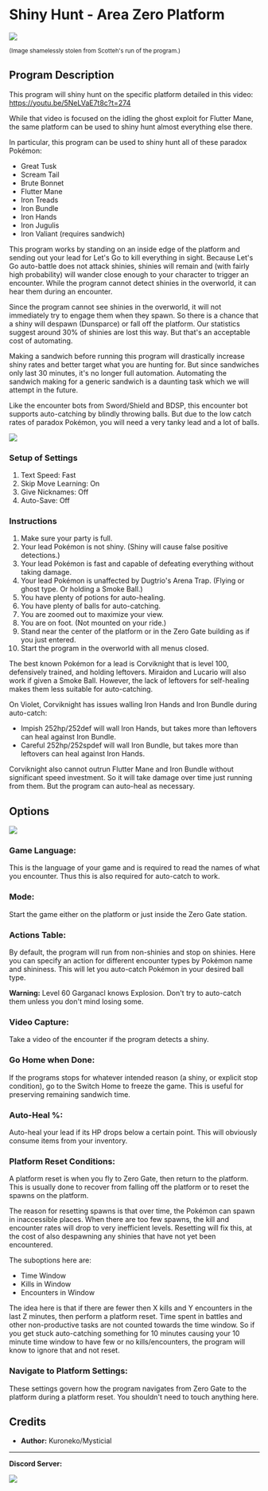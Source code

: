 # Shiny Hunt - Area Zero Platform

<img src="images/ShinyHunt-AreaZeroPlatform-0.png">

<sup>(Image shamelessly stolen from Scotteh's run of the program.)</sup>


## Program Description

This program will shiny hunt on the specific platform detailed in this video: https://youtu.be/5NeLVaE7t8c?t=274

While that video is focused on the idling the ghost exploit for Flutter Mane, the same platform can be used to shiny hunt almost everything else there.

In particular, this program can be used to shiny hunt all of these paradox Pokémon:

- Great Tusk
- Scream Tail
- Brute Bonnet
- Flutter Mane
- Iron Treads
- Iron Bundle
- Iron Hands
- Iron Jugulis
- Iron Valiant (requires sandwich)

This program works by standing on an inside edge of the platform and sending out your lead for Let's Go to kill everything in sight. Because Let's Go auto-battle does not attack shinies, shinies will remain and (with fairly high probability) will wander close enough to your character to trigger an encounter. While the program cannot detect shinies in the overworld, it can hear them during an encounter.

Since the program cannot see shinies in the overworld, it will not immediately try to engage them when they spawn. So there is a chance that a shiny will despawn (Dunsparce) or fall off the platform. Our statistics suggest around 30% of shinies are lost this way. But that's an acceptable cost of automating.

Making a sandwich before running this program will drastically increase shiny rates and better target what you are hunting for. But since sandwiches only last 30 minutes, it's no longer full automation. Automating the sandwich making for a generic sandwich is a daunting task which we will attempt in the future.

Like the encounter bots from Sword/Shield and BDSP, this encounter bot supports auto-catching by blindly throwing balls. But due to the low catch rates of paradox Pokémon, you will need a very tanky lead and a lot of balls.

<img src="images/ShinyHunt-AreaZeroPlatform-2.png">

### Setup of Settings

1. Text Speed: Fast
2. Skip Move Learning: On
3. Give Nicknames: Off
4. Auto-Save: Off


### Instructions

1. Make sure your party is full.
2. Your lead Pokémon is not shiny. (Shiny will cause false positive detections.)
3. Your lead Pokémon is fast and capable of defeating everything without taking damage.
4. Your lead Pokémon is unaffected by Dugtrio's Arena Trap. (Flying or ghost type. Or holding a Smoke Ball.)
5. You have plenty of potions for auto-healing.
6. You have plenty of balls for auto-catching.
7. You are zoomed out to maximize your view.
8. You are on foot. (Not mounted on your ride.)
9. Stand near the center of the platform or in the Zero Gate building as if you just entered.
10. Start the program in the overworld with all menus closed.

The best known Pokémon for a lead is Corviknight that is level 100, defensively trained, and holding leftovers. Miraidon and Lucario will also work if given a Smoke Ball. However, the lack of leftovers for self-healing makes them less suitable for auto-catching.

On Violet, Corviknight has issues walling Iron Hands and Iron Bundle during auto-catch:
- Impish 252hp/252def will wall Iron Hands, but takes more than leftovers can heal against Iron Bundle.
- Careful 252hp/252spdef will wall Iron Bundle, but takes more than leftovers can heal against Iron Hands.

Corviknight also cannot outrun Flutter Mane and Iron Bundle without significant speed investment. So it will take damage over time just running from them. But the program can auto-heal as necessary.

## Options

<img src="images/ShinyHunt-AreaZeroPlatform-3.png">

### Game Language:

This is the language of your game and is required to read the names of what you encounter. Thus this is also required for auto-catch to work.

### Mode:

Start the game either on the platform or just inside the Zero Gate station.

### Actions Table:

By default, the program will run from non-shinies and stop on shinies. Here you can specify an action for different encounter types by Pokémon name and shininess. This will let you auto-catch Pokémon in your desired ball type.

**Warning:** Level 60 Garganacl knows Explosion. Don't try to auto-catch them unless you don't mind losing some.

### Video Capture:

Take a video of the encounter if the program detects a shiny.

### Go Home when Done:

If the programs stops for whatever intended reason (a shiny, or explicit stop condition), go to the Switch Home to freeze the game. This is useful for preserving remaining sandwich time.

### Auto-Heal %:

Auto-heal your lead if its HP drops below a certain point. This will obviously consume items from your inventory.

### Platform Reset Conditions:

A platform reset is when you fly to Zero Gate, then return to the platform. This is usually done to recover from falling off the platform or to reset the spawns on the platform.

The reason for resetting spawns is that over time, the Pokémon can spawn in inaccessible places. When there are too few spawns, the kill and encounter rates will drop to very inefficient levels. Resetting will fix this, at the cost of also despawning any shinies that have not yet been encountered.

The suboptions here are:

- Time Window
- Kills in Window
- Encounters in Window

The idea here is that if there are fewer then X kills and Y encounters in the last Z minutes, then perform a platform reset. Time spent in battles and other non-productive tasks are not counted towards the time window. So if you get stuck auto-catching something for 10 minutes causing your 10 minute time window to have few or no kills/encounters, the program will know to ignore that and not reset.

### Navigate to Platform Settings:

These settings govern how the program navigates from Zero Gate to the platform during a platform reset. You shouldn't need to touch anything here.



## Credits

- **Author:** Kuroneko/Mysticial


<hr>

**Discord Server:** 

[<img src="https://canary.discordapp.com/api/guilds/695809740428673034/widget.png?style=banner2">](https://discord.gg/cQ4gWxN)

